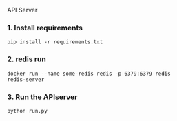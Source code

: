 API Server

### 1. Install requirements
    pip install -r requirements.txt
    
### 2. redis run
    docker run --name some-redis redis -p 6379:6379 redis
    redis-server

### 3. Run the APIserver
    python run.py

